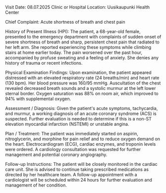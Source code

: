  Visit Date: 08.07.2025
Clinic or Hospital Location: Uusikaupunki Health Center

Chief Complaint: Acute shortness of breath and chest pain

History of Present Illness (HPI): The patient, a 68-year-old female, presented to the emergency department with complaints of sudden onset of severe shortness of breath and sharp, persistent chest pain that radiated to her left arm. She reported experiencing these symptoms while climbing stairs at home earlier today. The pain worsened over the past hour, accompanied by profuse sweating and a feeling of anxiety. She denies any history of trauma or recent infections.

Physical Examination Findings: Upon examination, the patient appeared distressed with an elevated respiratory rate (24 breaths/min) and heart rate (130 bpm). Her blood pressure was 160/95 mmHg. Auscultation of the chest revealed decreased breath sounds and a systolic murmur at the left lower sternal border. Oxygen saturation was 88% on room air, which improved to 94% with supplemental oxygen.

Assessment / Diagnosis: Given the patient's acute symptoms, tachycardia, and murmur, a working diagnosis of an acute coronary syndrome (ACS) is suspected. Further evaluation is needed to determine if this is a non-ST elevation myocardial infarction (NSTEMI) or unstable angina.

Plan / Treatment: The patient was immediately started on aspirin, nitroglycerin, and morphine for pain relief and to reduce oxygen demand on the heart. Electrocardiogram (ECG), cardiac enzymes, and troponin levels were ordered. A cardiology consultation was requested for further management and potential coronary angiography.

Follow-up Instructions: The patient will be closely monitored in the cardiac care unit. She is advised to continue taking prescribed medications as directed by her healthcare team. A follow-up appointment with a cardiologist will be scheduled within 24 hours for further evaluation and management of her condition.